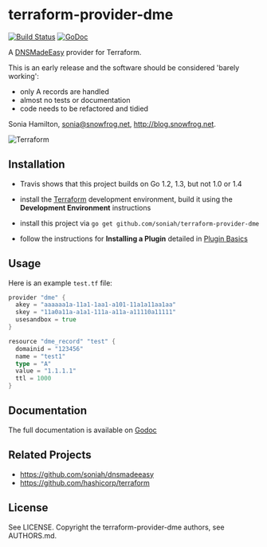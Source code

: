 # terraform-provider-dme

[![Build
Status](https://travis-ci.org/soniah/terraform-provider-dme.svg?branch=master)](https://travis-ci.org/soniah/terraform-provider-dme)
[![GoDoc](https://godoc.org/github.com/soniah/terraform-provider-dme?status.png)](http://godoc.org/github.com/soniah/terraform-provider-dme)

A [DNSMadeEasy](http://www.dnsmadeeasy.com/) provider for Terraform.

This is an early release and the software should be considered 'barely
working':

* only A records are handled
* almost no tests or documentation
* code needs to be refactored and tidied

Sonia Hamilton, sonia@snowfrog.net, http://blog.snowfrog.net.

![Terraform](https://raw.githubusercontent.com/hashicorp/terraform/master/website/source/assets/images/readme.png)

## Installation

* Travis shows that this project builds on Go 1.2, 1.3, but not 1.0 or 1.4

* install the [Terraform](https://github.com/hashicorp/terraform)
  development environment, build it using the **Development Environment**
  instructions

* install this project via `go get github.com/soniah/terraform-provider-dme`

* follow the instructions for **Installing a Plugin** detailed in
  [Plugin Basics](https://www.terraform.io/docs/plugins/basics.html)

## Usage

Here is an example `test.tf` file:

```go
provider "dme" {
  akey = "aaaaaa1a-11a1-1aa1-a101-11a1a11aa1aa"
  skey = "11a0a11a-a1a1-111a-a11a-a11110a11111"
  usesandbox = true
}

resource "dme_record" "test" {
  domainid = "123456"
  name = "test1"
  type = "A"
  value = "1.1.1.1"
  ttl = 1000
}
```

## Documentation

The full documentation is available on [Godoc](http://godoc.org/github.com/soniah/dnsmadeeasy)

## Related Projects

* https://github.com/soniah/dnsmadeeasy
* https://github.com/hashicorp/terraform

## License

See LICENSE. Copyright the terraform-provider-dme authors, see AUTHORS.md.

